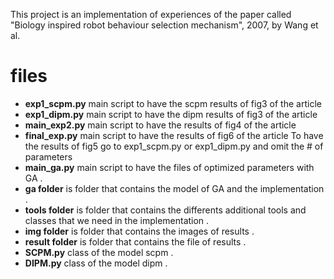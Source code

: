 This project is an implementation of  experiences  of the paper called  "Biology inspired robot behaviour selection mechanism", 2007, by Wang et al.  
# files  
- **exp1_scpm.py** main script to have the scpm results of fig3 of the article
- **exp1_dipm.py** main script to have the dipm results of fig3 of the article
- **main_exp2.py** main script to have the  results of fig4 of the article
- **final_exp.py** main script to have the  results of fig6 of the article To have the results of fig5 go to exp1_scpm.py or exp1_dipm.py and omit the # of parameters
- **main_ga.py** main script to have the  files of optimized parameters  with GA .
- **ga folder** is folder that contains the model of GA and the implementation .
- **tools folder** is folder that contains the differents additional tools and classes that we need in the implementation .
- **img folder** is folder that contains the images of results .
- **result folder** is folder that contains the file of  results .
- **SCPM.py**  class of the model scpm .
- **DIPM.py**  class of the model dipm .
